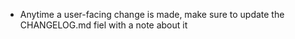 * Anytime a user-facing change is made, make sure to update the CHANGELOG.md fiel with a note about it
